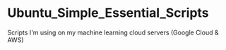 # Ubuntu_Simple_Essential_Scripts
Scripts I'm using on my machine learning cloud servers (Google Cloud &amp; AWS)
